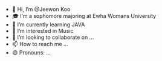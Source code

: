 - 👋 Hi, I’m @Jeewon Koo
- 🎓 I’m a sophomore majoring at Ewha Womans University
- 🌱 I’m currently learning JAVA
- 👀 I’m interested in Music
- 💞️ I’m looking to collaborate on ...
- 📫 How to reach me ...
- 😄 Pronouns: ...

<!---
Jeewon555/Jeewon555 is a ✨ special ✨ repository because its `README.md` (this file) appears on your GitHub profile.
You can click the Preview link to take a look at your changes.
--->
